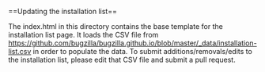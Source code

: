 ==Updating the installation list==

The index.html in this directory contains the base template for the installation list page. It loads the CSV file from https://github.com/bugzilla/bugzilla.github.io/blob/master/_data/installation-list.csv in order to populate the data. To submit additions/removals/edits to the installation list, please edit that CSV file and submit a pull request.
